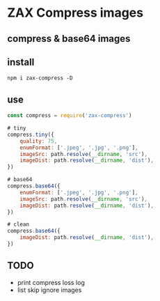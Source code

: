 # ZAX Compress images
## compress & base64 images 

## install

~~~ base
npm i zax-compress -D
~~~

## use

~~~ javascript 
const compress = require('zax-compress')

# tiny
compress.tiny({
    quality: 75,
    enumFormat: ['.jpeg', '.jpg', '.png'],
    imageSrc: path.resolve(__dirname, 'src'),
    imageDist: path.resolve(__dirname, 'dist'),
})

# base64
compress.base64({
    enumFormat: ['.jpeg', '.jpg', '.png'],
    imageSrc: path.resolve(__dirname, 'src'),
    imageDist: path.resolve(__dirname, 'dist'),
})

# clean
compress.base64({
    imageDist: path.resolve(__dirname, 'dist'),
})
~~~

## TODO

* print compress loss log
* list skip ignore images
